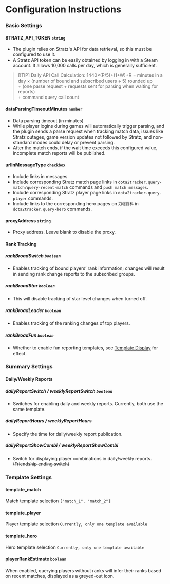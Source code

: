 # Configuration Instructions
### Basic Settings
#### STRATZ_API_TOKEN `string`
- The plugin relies on Stratz's API for data retrieval, so this must be configured to use it.
- A Stratz API token can be easily obtained by logging in with a Steam account. It allows 10,000 calls per day, which is generally sufficient.
> [!TIP] Daily API Call Calculation: 1440×(P/5)+(1+W)+R
> = minutes in a day × (number of bound and subscribed users ÷ 5) rounded up  
>  \+ (one parse request + requests sent for parsing when waiting for reports)  
>  \+ command query call count


#### dataParsingTimeoutMinutes `number`
- Data parsing timeout (in minutes)
- While player logins during games will automatically trigger parsing, and the plugin sends a parse request when tracking match data, issues like Stratz outages, game version updates not followed by Stratz, and non-standard modes could delay or prevent parsing. 
- After the match ends, if the wait time exceeds this configured value, incomplete match reports will be published.

#### urlInMessageType `checkbox`
- Include links in messages
- Include corresponding Stratz match page links in `dota2tracker.query-match/query-recent-match` commands and `push match messages`.
- Include corresponding Stratz player page links in `dota2tracker.query-player` commands.
- Include links to the corresponding hero pages on `刀塔百科` in `dota2tracker.query-hero` commands.

#### proxyAddress `string`
- Proxy address. Leave blank to disable the proxy.

#### Rank Tracking
##### rankBroadSwitch `boolean`
- Enables tracking of bound players’ rank information; changes will result in sending rank change reports to the subscribed groups.

##### rankBroadStar `boolean`
- This will disable tracking of star level changes when turned off.

##### rankBroadLeader `boolean`
- Enables tracking of the ranking changes of top players.

##### rankBroadFun `boolean`
- Whether to enable fun reporting templates, see [Template Display](./template-rank.md) for effect.

### Summary Settings
#### Daily/Weekly Reports
##### dailyReportSwitch / weeklyReportSwitch `boolean`
- Switches for enabling daily and weekly reports. Currently, both use the same template.

##### dailyReportHours / weeklyReportHours
- Specify the time for daily/weekly report publication.

##### dailyReportShowCombi / weeklyReportShowCombi
- Switch for displaying player combinations in daily/weekly reports. <del>(Friendship ending switch)</del>

### Template Settings
#### template_match
Match template selection `["match_1", "match_2"]`
#### template_player
Player template selection `Currently, only one template available`
#### template_hero
Hero template selection `Currently, only one template available`
#### playerRankEstimate `boolean`
When enabled, querying players without ranks will infer their ranks based on recent matches, displayed as a greyed-out icon.
